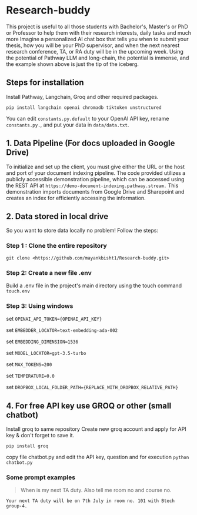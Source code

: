 # Research-buddy
This project is useful to all those students with Bachelor's, Master's or PhD or Professor to help them with their research interests, daily tasks and much more
Imagine a personalized AI chat box that tells you when to submit your thesis, how you will be your PhD supervisor, and when the next nearest research conference, TA, or RA duty will be in the upcoming week.
Using the potential of Pathway LLM and long-chain, the potential is immense, and the example shown above is just the tip of the iceberg.

## Steps for installation
Install Pathway, Langchain, Groq and other required packages.
```
pip install langchain openai chromadb tiktoken unstructured
```
You can edit `constants.py.default` to your OpenAI API key, rename `constants.py.`, and put your data in `data/data.txt`.

##  1. Data Pipeline (For docs uploaded in Google Drive)
To initialize and set up the client, you must give either the URL or the host and port of your document indexing pipeline. The code provided utilizes a publicly accessible demonstration pipeline, which can be accessed using the REST API at `https://demo-document-indexing.pathway.stream.` This demonstration imports documents from Google Drive and Sharepoint and creates an index for efficiently accessing the information.

## 2. Data stored in local drive 
So you want to store data locally no problem! Follow the steps:
### Step 1 : Clone the entire repository  
`git clone <https://github.com/mayankbisht1/Research-buddy.git>`

### Step 2: Create a new file .env 
Build a .env file in the project's main directory using the touch command `touch.env`

### Step 3: Using windows 

set `OPENAI_API_TOKEN={OPENAI_API_KEY}`

set `EMBEDDER_LOCATOR=text-embedding-ada-002`

set `EMBEDDING_DIMENSION=1536`

set `MODEL_LOCATOR=gpt-3.5-turbo`

set `MAX_TOKENS=200`

set `TEMPERATURE=0.0`

set `DROPBOX_LOCAL_FOLDER_PATH={REPLACE_WITH_DROPBOX_RELATIVE_PATH}`



## 4. For free API key use GROQ or other (small chatbot)

Install groq to same repository
Create new groq account and apply for API key & don't forget to save it.

```pip install groq```

copy file chatbot.py and edit the  API key, question and for execution
```python chatbot.py```

### Some prompt examples 
>When is my next TA duty. Also tell me room no and course no. 
```
Your next TA duty will be on 7th July in room no. 101 with Btech group-4.
```




